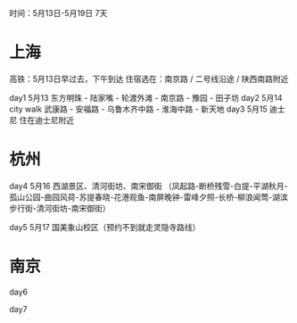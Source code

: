 时间：5月13日-5月19日 7天

# 上海
高铁：5月13日早过去，下午到达
住宿选在：南京路 / 二号线沿途 / 陕西南路附近

day1 5月13 东方明珠 - 陆家嘴 - 轮渡外滩 - 南京路 - 豫园 - 田子坊
day2 5月14 city walk 武康路 - 安福路 - 乌鲁木齐中路 - 淮海中路 - 新天地
day3 5月15 迪士尼 住在迪士尼附近

# 杭州
day4 5月16 西湖景区、清河街坊、南宋御街 （凤起路-断桥残雪-白提-平湖秋月-孤山公园-曲园风荷-苏提春晓-花港观鱼-南屏晚钟-雷峰夕照-长桥-柳浪闻莺-湖滨步行街-清河街坊-南宋御街）

day5 5月17 国美象山校区（预约不到就走灵隐寺路线）

# 南京

day6

day7